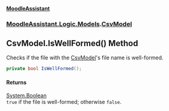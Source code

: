 #### [MoodleAssistant](index.md 'index')
### [MoodleAssistant.Logic.Models](MoodleAssistant.Logic.Models.md 'MoodleAssistant.Logic.Models').[CsvModel](MoodleAssistant.Logic.Models.CsvModel.md 'MoodleAssistant.Logic.Models.CsvModel')

## CsvModel.IsWellFormed() Method

Checks if the file with the [CsvModel](MoodleAssistant.Logic.Models.CsvModel.md 'MoodleAssistant.Logic.Models.CsvModel')'s file name is well-formed.

```csharp
private bool IsWellFormed();
```

#### Returns
[System.Boolean](https://docs.microsoft.com/en-us/dotnet/api/System.Boolean 'System.Boolean')  
`true` if the file is well-formed; otherwise `false`.